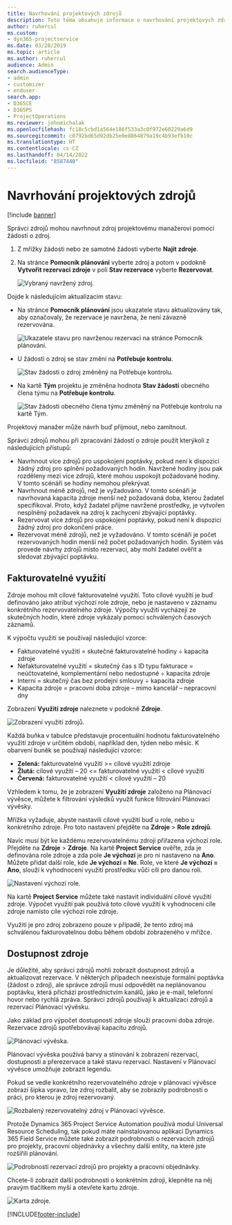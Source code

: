 ```yaml
---
title: Navrhování projektových zdrojů
description: Toto téma obsahuje informace o navrhování projektových zdrojů.
author: ruhercul
ms.custom:
- dyn365-projectservice
ms.date: 03/28/2019
ms.topic: article
ms.author: ruhercul
audience: Admin
search.audienceType:
- admin
- customizer
- enduser
search.app:
- D365CE
- D365PS
- ProjectOperations
ms.reviewer: johnmichalak
ms.openlocfilehash: fc18c5cbd1a564e186f533a3c0f972e60229a6d9
ms.sourcegitcommit: c0792bd65d92db25e0e8864879a19c4b93efb10c
ms.translationtype: HT
ms.contentlocale: cs-CZ
ms.lasthandoff: 04/14/2022
ms.locfileid: "8587440"
---
```

# <a name="propose-project-resources"></a>Navrhování projektových zdrojů

[!include [banner](../includes/psa-now-project-operations.md)]

Správci zdrojů mohou navrhnout zdroj projektovému manažerovi pomocí žádosti o zdroj.

1. Z mřížky žádosti nebo ze samotné žádosti vyberte **Najít zdroje**.
2. Na stránce **Pomocník plánování** vyberte zdroj a potom v podokně **Vytvořit rezervaci zdroje** v poli **Stav rezervace** vyberte **Rezervovat**.

    ![Vybraný navržený zdroj.](media/Resource-Management-image62.png)

Dojde k následujícím aktualizacím stavu:

- Na stránce **Pomocník plánování** jsou ukazatele stavu aktualizovány tak, aby označovaly, že rezervace je navržena, že není závazně rezervována.

    ![Ukazatele stavu pro navrženou rezervaci na stránce Pomocník plánování.](media/Resource-Management-image63.png)

- U žádosti o zdroj se stav změní na **Potřebuje kontrolu**.

    ![Stav žádosti o zdroj změněný na Potřebuje kontrolu.](media/Resource-Management-image64.png)

- Na kartě **Tým** projektu je změněna hodnota **Stav žádosti** obecného člena týmu na **Potřebuje kontrolu**.

    ![Stav žádosti obecného člena týmu změněný na Potřebuje kontrolu na kartě Tým.](media/Resource-Management-image48.png)

Projektový manažer může návrh buď přijmout, nebo zamítnout.

Správci zdrojů mohou při zpracování žádostí o zdroje použít kterýkoli z následujících přístupů:

- Navrhnout více zdrojů pro uspokojení poptávky, pokud není k dispozici žádný zdroj pro splnění požadovaných hodin. Navržené hodiny jsou pak rozděleny mezi více zdrojů, které mohou uspokojit požadované hodiny. V tomto scénáři se hodiny nemohou překrývat.
- Navrhnout méně zdrojů, než je vyžadováno. V tomto scénáři je navrhovaná kapacita zdroje menší než požadovaná doba, kterou žadatel specifikoval. Proto, když žadatel přijme navržené prostředky, je vytvořen nesplněný požadavek na zdroj k zachycení zbývající poptávky.
- Rezervovat více zdrojů pro uspokojení poptávky, pokud není k dispozici žádný zdroj pro dokončení práce.
- Rezervovat méně zdrojů, než je vyžadováno. V tomto scénáři je počet rezervovaných hodin menší než počet požadovaných hodin. Systém vás provede návrhy zdrojů místo rezervací, aby mohl žadatel ověřit a sledovat zbývající poptávku.

## <a name="billable-utilization"></a>Fakturovatelné využití

Zdroje mohou mít cílové fakturovatelné využití. Toto cílové využití je buď definováno jako atribut výchozí role zdroje, nebo je nastaveno v záznamu konkrétního rezervovatelného zdroje. Výpočty využití vycházejí ze skutečných hodin, které zdroje vykázaly pomocí schválených časových záznamů.

K výpočtu využití se používají následující vzorce:

- Fakturovatelné využití = skutečné fakturovatelné hodiny ÷ kapacita zdroje
- Nefakturovatelné využití = skutečný čas s ID typu fakturace = neúčtovatelné, komplementární nebo nedostupné ÷ kapacita zdroje
- Interní = skutečný čas bez prodejní smlouvy ÷ kapacita zdroje
- Kapacita zdroje = pracovní doba zdroje – mimo kancelář – nepracovní dny

Zobrazení **Využití zdroje** naleznete v podokně **Zdroje**.

![Zobrazení využití zdrojů.](media/Resource-Management-image65.png)

Každá buňka v tabulce představuje procentuální hodnotu fakturovatelného využití zdroje v určitém období, například den, týden nebo měsíc. K obarvení buněk se používají následující vzorce:

- **Zelená:** fakturovatelné využití \>= cílové využití zdroje
- **Žlutá:** cílové využití – 20 \<= fakturovatelné využití \< cílové využití
- **Červená:** fakturovatelné využití \< cílové využití – 20

Vzhledem k tomu, že je zobrazení **Využití zdroje** založeno na Plánovací vývěsce, můžete k filtrování výsledků využít funkce filtrování Plánovací vývěsky.

Mřížka vyžaduje, abyste nastavili cílové využití buď u role, nebo u konkrétního zdroje. Pro toto nastavení přejděte na **Zdroje** \> **Role zdrojů**.

Navíc musí být ke každému rezervovatelnému zdroji přiřazena výchozí role. Přejděte na **Zdroje** \> **Zdroje**. Na kartě **Project Service** ověřte, zda je definována role zdroje a zda pole **Je výchozí** je pro ni nastaveno na **Ano**. Můžete přidat další role, kde **Je výchozí = Ne**. Role, ve které **Je výchozí = Ano**, slouží k vyhodnocení využití prostředku vůči cíli pro danou roli.

![Nastavení výchozí role.](media/Resource-Management-image67.png)

Na kartě **Project Service** můžete také nastavit individuální cílové využití zdroje. Výpočet využití pak používá toto cílové využití k vyhodnocení cíle zdroje namísto cíle výchozí role zdroje.

Využití je pro zdroj zobrazeno pouze v případě, že tento zdroj má schválenou fakturovatelnou dobu během období zobrazeného v mřížce.

## <a name="resource-availability"></a>Dostupnost zdroje

Je důležité, aby správci zdrojů mohli zobrazit dostupnost zdrojů a aktualizovat rezervace. V některých případech neexistuje formální poptávka (žádost o zdroj), ale správce zdrojů musí odpovědět na neplánovanou poptávku, která přichází prostřednictvím kanálů, jako je e-mail, telefonní hovor nebo rychlá zpráva. Správci zdrojů používají k aktualizaci zdrojů a rezervací Plánovací vývěsku.

Jako základ pro výpočet dostupnosti zdroje slouží pracovní doba zdroje. Rezervace zdrojů spotřebovávají kapacitu zdrojů.

![Plánovací vývěska.](media/Resource-Management-image68.png)

Plánovací vývěska používá barvy a stínování k zobrazení rezervací, dostupnosti a přerezervace a také stavu rezervací. Nastavení v Plánovací vývěsce umožňuje zobrazit legendu.

Pokud se vedle konkrétního rezervovatelného zdroje v plánovací vývěsce zobrazí šipka vpravo, lze zdroj rozbalit, aby se zobrazily podrobnosti o práci, pro kterou je zdroj rezervovaný.

![Rozbalený rezervovatelný zdroj v Plánovací vývěsce.](media/Resource-Management-image69.png)

Protože Dynamics 365 Project Service Automation používá modul Universal Resource Scheduling, tak pokud máte nainstalovanou aplikaci Dynamics 365 Field Service můžete také zobrazit podrobnosti o rezervacích zdrojů pro projekty, pracovní objednávky a všechny další entity, na které jste rozšířili plánování.

![Podrobnosti rezervací zdrojů pro projekty a pracovní objednávky.](media/Resource-Management-image70.png)

Chcete-li zobrazit další podrobnosti o konkrétním zdroji, klepněte na něj pravým tlačítkem myši a otevřete kartu zdroje.

![Karta zdroje.](media/Resource-Management-image71.png)


[!INCLUDE[footer-include](../includes/footer-banner.md)]
